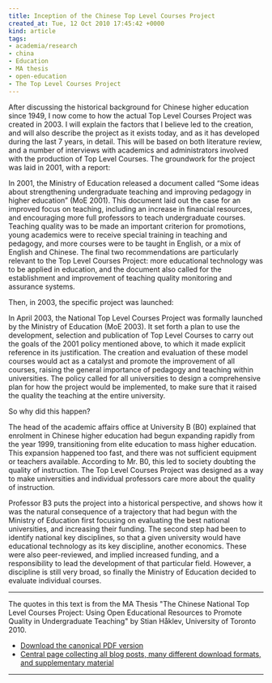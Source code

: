 ```yaml
---
title: Inception of the Chinese Top Level Courses Project
created_at: Tue, 12 Oct 2010 17:45:42 +0000
kind: article
tags:
- academia/research
- china
- Education
- MA thesis
- open-education
- The Top Level Courses Project
---
```


After discussing the historical background for Chinese higher education
since 1949, I now come to how the actual Top Level Courses Project was
created in 2003. I will explain the factors that I believe led to the
creation, and will also describe the project as it exists today, and as
it has developed during the last 7 years, in detail. This will be based
on both literature review, and a number of interviews with academics and
administrators involved with the production of Top Level Courses. The
groundwork for the project was laid in 2001, with a report:

In 2001, the Ministry of Education released a document called “Some
ideas about strengthening undergraduate teaching and improving pedagogy
in higher education” (MoE 2001). This document laid out the case for an
improved focus on teaching, including an increase in financial
resources, and encouraging more full professors to teach undergraduate
courses. Teaching quality was to be made an important criterion for
promotions, young academics were to receive special training in teaching
and pedagogy, and more courses were to be taught in English, or a mix of
English and Chinese. The final two recommendations are particularly
relevant to the Top Level Courses Project: more educational technology
was to be applied in education, and the document also called for the
establishment and improvement of teaching quality monitoring and
assurance systems.

Then, in 2003, the specific project was launched:

In April 2003, the National Top Level Courses Project was formally
launched by the Ministry of Education (MoE 2003). It set forth a plan to
use the development, selection and publication of Top Level Courses to
carry out the goals of the 2001 policy mentioned above, to which it made
explicit reference in its justification. The creation and evaluation of
these model courses would act as a catalyst and promote the improvement
of all courses, raising the general importance of pedagogy and teaching
within universities. The policy called for all universities to design a
comprehensive plan for how the project would be implemented, to make
sure that it raised the quality the teaching at the entire university.

So why did this happen?

The head of the academic affairs office at University B (B0) explained
that enrolment in Chinese higher education had begun expanding rapidly
from the year 1999, transitioning from elite education to mass higher
education. This expansion happened too fast, and there was not
sufficient equipment or teachers available. According to Mr. B0, this
led to society doubting the quality of instruction. The Top Level
Courses Project was designed as a way to make universities and
individual professors care more about the quality of instruction.

Professor B3 puts the project into a historical perspective, and shows
how it was the natural consequence of a trajectory that had begun with
the Ministry of Education first focusing on evaluating the best national
universities, and increasing their funding. The second step had been to
identify national key disciplines, so that a given university would have
educational technology as its key discipline, another economics. These
were also peer-reviewed, and implied increased funding, and a
responsibility to lead the development of that particular field.
However, a discipline is still very broad, so finally the Ministry of
Education decided to evaluate individual courses.

* * * * *

The quotes in this text is from the MA Thesis "The Chinese National Top
Level Courses Project: Using Open Educational Resources to Promote
Quality in Undergraduate Teaching" by Stian Håklev, University of
Toronto 2010.

-   [Download the canonical PDF
  version](http://reganmian.net/top-level-courses/Haklev_Stian_201009_MA_thesis.pdf)
-   [Central page collecting all blog posts, many different download
  formats, and supplementary
  material](http://reganmian.net/top-level-courses)

* * * * *
